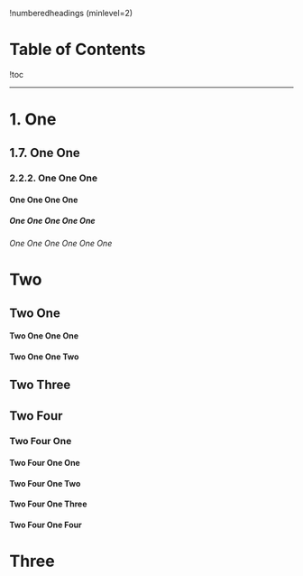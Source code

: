 !numberedheadings (minlevel=2)

# Table of Contents

!toc

----

# 1. One

## 1.7. One One

### 2.2.2. One One One

#### One One One One

##### One One One One One

###### One One One One One One

# Two

## Two One

#### Two One One One

#### Two One One Two

## Two Three

## Two Four

### Two Four One

#### Two Four One One

#### Two Four One Two

#### Two Four One Three

#### Two Four One Four

# Three


